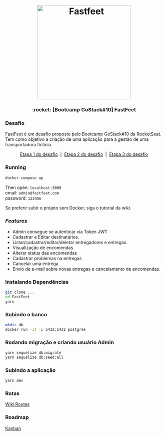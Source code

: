 <h1 align="center">
  <img alt="Fastfeet" title="Fastfeet" src="https://github.com/Rocketseat/bootcamp-gostack-desafio-02/blob/master/.github/logo.png" width="300px" />
</h1>

<h3 align="center">
  :rocket: [Bootcamp GoStack#10] FastFeet
</h3>

### Desafio
FastFeet é um desafio proposto pelo Bootcamp GoStack#10 da RocketSeat. Tem como objetivo a criação de uma aplicação para a gestão de uma transportadora fictícia.

<p align="center">
  <a href="https://github.com/Rocketseat/bootcamp-gostack-desafio-02/blob/4e6c5db70ac176f78545d5c8a71b5930f72dc13a/README.md">Etapa 1 do desafio</a>
  &nbsp;|&nbsp;
  <a href="https://github.com/Rocketseat/bootcamp-gostack-desafio-03/blob/d0c8f32222938cec6719637a1d21616531da9644/README.md">Etapa 2 do desafio</a>
  &nbsp;|&nbsp;
  <a href="https://github.com/Rocketseat/bootcamp-gostack-desafio-09/blob/b40d281a5b31e3d70f037559d87c0017a8d04d2e/README.md">Etapa 3 do desafio</a>
</p>


### Running

```sh
docker-compose up
```

Then open: `localhost:3000`  
email: `admin@fastfeet.com`  
password: `123456`  

Se preferir subir o projeto sem Docker, siga o tutorial da wiki.

### _Features_
* Admin consegue se autenticar via Token JWT
* Cadastrar e Editar destinatários.
* Listar/cadastrar/editar/deletar entregadores e entregas.
* Visualização de encomendas
* Alterar status das encomendas
* Cadastrar problemas na entregas
* Cancelar uma entrega
* Envio de e-mail sobre novas entregas e cancelamento de encomendas.

### Instalando Dependências
```sh
git clone ...
cd FastFeet
yarn
```

### Subindo o banco
```sh
mkdir db
docker run -it -p 5432:5432 postgres
```

### Rodando migração e criando usuário Admin
```sh
yarn sequelize db:migrate
yarn sequelize db:seed:all
```

### Subindo a aplicação
```sh
yarn dev
```

### Rotas
[Wiki Routes](https://github.com/emanuelhfarias/FastFeet/wiki/Rotas)

### Roadmap
[Kanban](https://github.com/emanuelhfarias/FastFeet/projects/1?fullscreen=true)
